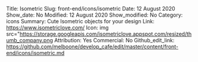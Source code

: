 Title: Isometric 
Slug: front-end/icons/isometric
Date: 12 August 2020
Show_date: No
Modified: 12 August 2020
Show_modified: No
Category: icons
Summary: Cute Isometric objects for your design
Link: https://www.isometriclove.com/
Icon: img src="https://storage.googleapis.com/isometriclove.appspot.com/resized/thumb_company.png
Attribution: Yes
Commercial: No
Github_edit_link: https://github.com/melboone/develop_cafe/edit/master/content/front-end/icons/isometric.md